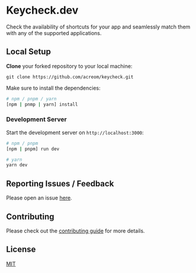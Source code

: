 # Keycheck.dev

Check the availability of shortcuts for your app and seamlessly match them with any of the supported applications.

## Local Setup

**Clone** your forked repository to your local machine:

```shell
git clone https://github.com/acreom/keycheck.git
```

Make sure to install the dependencies:

```bash
# npm / pnpm / yarn
[npm | pnmp | yarn] install
```

### Development Server

Start the development server on `http://localhost:3000`:

```bash
# npm / pnpm
[npm | pnpm] run dev

# yarn 
yarn dev
```

## Reporting Issues / Feedback
Please open an issue [here](https://github.com/Acreom/keycheck/issues/new).

## Contributing
Please check out the [contributing guide](CONTRIBUTING.md) for more details.

## License
[MIT](LICENSE)
